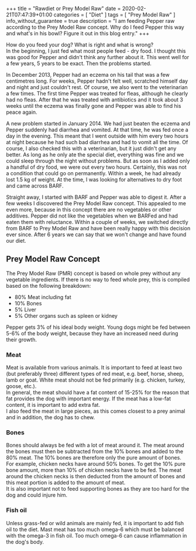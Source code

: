 +++
title =  "Rawdiet or Prey Model Raw"
date = 2020-02-21T07:47:39+01:00
categories = [
    "Diet"
]
tags = [
    "Prey Model Raw"
]
info_without_guarantee = true
description = "I am feeding Pepper raw according to the Prey Model Raw concept. Why do I feed Pepper this way and what's in his bowl? Figure it out in this blog entry."
+++

How do you feed your dog? What is right and what is wrong?  
In the beginning, I just fed what most people feed - dry food. I thought this was good for Pepper and didn't think any further about it. This went well for a few years, 5 years to be exact. Then the problems started.

In December 2013, Pepper had an eczema on his tail that was a few centimetres long. For weeks, Pepper hadn't felt well, scratched himself day and night and just couldn't rest. Of course, we also went to the veterinarian a few times. The first time Pepper was treated for fleas, although he clearly had no fleas. After that he was treated with antibiotics and it took about 3 weeks until the eczema was finally gone and Pepper was able to find his peace again.

A new problem started in January 2014. We had just beaten the eczema and Pepper suddenly had diarrhea and vomited. At that time, he was fed once a day in the evening. This meant that I went outside with him every two hours at night because he had such bad diarrhea and had to vomit all the time. Of course, I also checked this with a veterinarian, but it just didn't get any better. As long as he only ate the special diet, everything was fine and we could sleep through the night without problems. But as soon as I added only a handful of dry food, we were out every two hours. Certainly, this was not a condition that could go on permanently. Within a week, he had already lost 1.5 kg of weight. At the time, I was looking for alternatives to dry foot and came across BARF.

Straight away, I started with BARF and Pepper was able to digest it. After a few weeks I discovered the Prey Model Raw concept. This appealed to me even more, because in this concept there are no vegetables or other additives. Pepper did not like the vegetables when we BARFed and had eaten them with reluctance. Within a couple of weeks, we switched directly from BARF to Prey Model Raw and have been really happy with this decision ever since. After 6 years we can say that we won't change and have found our diet.


## Prey Model Raw Concept
The Prey Model Raw (PMR) concept is based on whole prey without any vegetable ingredients. If there is no way to feed whole prey, this is compiled based on the following breakdown:
+ 80% Meat including fat
+ 10% Bones
+ 5% Liver
+ 5% Other organs such as spleen or kidney

Pepper gets 3% of his ideal body weight. Young dogs might be fed between 5-6% of the body weight, because they have an increased need during their growth.

### Meat
Meat is available from various animals. It is important to feed at least two (but preferably three) different types of red meat, e.g. beef, horse, sheep, lamb or goat. White meat should not be fed primarily (e.g. chicken, turkey, goose, etc.).  
In general, the meat should have a fat content of 15-25% for the reason that fat provides the dog with important energy. If the meat has a low-fat content, it is important to add extra fat.  
I also feed the meat in large pieces, as this comes closest to a prey animal and in addition, the dog has to chew.

### Bones
Bones should always be fed with a lot of meat around it. The meat around the bones must then be subtracted from the 10% bones and added to the 80% meat. The 10% bones are therefore only the pure amount of bones.  
For example, chicken necks have around 50% bones. To get the 10% pure bone amount, more than 10% of chicken necks have to be fed. The meat around the chicken necks is then deducted from the amount of bones and this meat portion is added to the amount of meat.  
It is also important not to feed supporting bones as they are too hard for the dog and could injure him.

### Fish oil
Unless grass-fed or wild animals are mainly fed, it is important to add fish oil to the diet. Mast meat has too much omega-6 which must be balanced with the omega-3 in fish oil. Too much omega-6 can cause inflammation in the dog's body.
